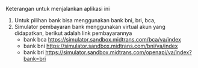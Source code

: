 Keterangan untuk menjalankan aplikasi ini

1. Untuk pilihan bank bisa menggunakan bank bni, bri, bca,
2. Simulator pembayaran bank menggunakan virtual akun yang didapatkan, berikut adalah link pembayarannya
   - bank bca
     https://simulator.sandbox.midtrans.com/bca/va/index
   - bank bni
     https://simulator.sandbox.midtrans.com/bni/va/index
   - bank bri
     https://simulator.sandbox.midtrans.com/openapi/va/index?bank=bri
